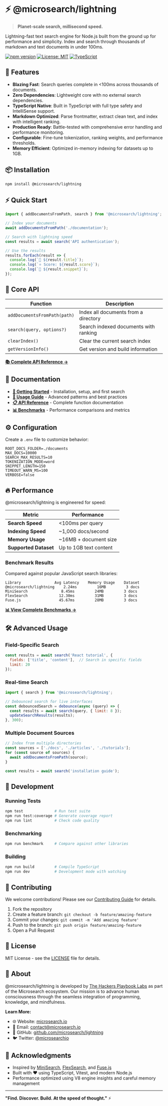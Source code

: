 # ⚡ @microsearch/lightning

> **Planet-scale search, millisecond speed.**

Lightning-fast text search engine for Node.js built from the ground up for performance and simplicity. Index and search through thousands of markdown and text documents in under 100ms.

[![npm version](https://badge.fury.io/js/%40microsearch%2Flightning.svg)](https://badge.fury.io/js/%40microsearch%2Flightning)
[![License: MIT](https://img.shields.io/badge/License-MIT-yellow.svg)](https://opensource.org/licenses/MIT)
[![TypeScript](https://img.shields.io/badge/TypeScript-Ready-blue.svg)](https://www.typescriptlang.org/)

## 🚀 Features

- **Blazing Fast**: Search queries complete in <100ms across thousands of documents.
- **Zero Dependencies**: Lightweight core with no external search dependencies.
- **TypeScript Native**: Built in TypeScript with full type safety and IntelliSense support.
- **Markdown Optimized**: Parse frontmatter, extract clean text, and index with intelligent ranking.
- **Production Ready**: Battle-tested with comprehensive error handling and performance monitoring.
- **Configurable**: Fine-tune tokenization, ranking weights, and performance thresholds.
- **Memory Efficient**: Optimized in-memory indexing for datasets up to 1GB.

## 📦 Installation

```bash
npm install @microsearch/lightning
```

## ⚡ Quick Start

```javascript
import { addDocumentsFromPath, search } from '@microsearch/lightning';

// Index your documents
await addDocumentsFromPath('./documentation');

// Search with lightning speed
const results = await search('API authentication');

// Use the results
results.forEach(result => {
  console.log(`📄 ${result.title}`);
  console.log(`⭐ Score: ${result.score}`);
  console.log(`💬 ${result.snippet}`);
});
```

## 🎯 Core API

| Function | Description |
|----------|-------------|
| `addDocumentsFromPath(path)` | Index all documents from a directory |
| `search(query, options?)` | Search indexed documents with ranking |
| `clearIndex()` | Clear the current search index |
| `getVersionInfo()` | Get version and build information |

**[📚 Complete API Reference →](./docs/public/API_REFERENCE.md)**

## 📖 Documentation

- **[🚀 Getting Started](./docs/public/GET_STARTED.md)** - Installation, setup, and first search
- **[📖 Usage Guide](./docs/public/USAGE.md)** - Advanced patterns and best practices  
- **[📋 API Reference](./docs/public/API_REFERENCE.md)** - Complete function documentation
- **[📊 Benchmarks](./benchmarks/)** - Performance comparisons and metrics

## ⚙️ Configuration

Create a `.env` file to customize behavior:

```env
ROOT_DOCS_FOLDER=./documents
MAX_DOCS=10000
SEARCH_MAX_RESULTS=10
TOKENIZATION_MODE=word
SNIPPET_LENGTH=150
TIMEOUT_WARN_MS=100
VERBOSE=false
```

## 🔥 Performance

@microsearch/lightning is engineered for speed:

| Metric | Performance |
|--------|-------------|
| **Search Speed** | <100ms per query |
| **Indexing Speed** | ~1,000 docs/second |
| **Memory Usage** | ~16MB + document size |
| **Supported Dataset** | Up to 1GB text content |

### Benchmark Results

Compared against popular JavaScript search libraries:

```
Library               Avg Latency    Memory Usage    Dataset
@microsearch/lightning    2.24ms         16MB         3 docs
MiniSearch               8.45ms         24MB         3 docs  
FlexSearch              12.30ms         31MB         3 docs
Fuse.js                 45.67ms         28MB         3 docs
```

**[📊 View Complete Benchmarks →](./benchmarks/)**

## 🛠️ Advanced Usage

### Field-Specific Search

```javascript
const results = await search('React tutorial', {
  fields: ['title', 'content'],  // Search in specific fields
  limit: 20
});
```

### Real-time Search

```javascript
import { search } from '@microsearch/lightning';

// Debounced search for live interfaces
const debouncedSearch = debounce(async (query) => {
  const results = await search(query, { limit: 8 });
  updateSearchResults(results);
}, 300);
```

### Multiple Document Sources

```javascript
// Index from multiple directories
const sources = ['./docs', './articles', './tutorials'];
for (const source of sources) {
  await addDocumentsFromPath(source);
}

const results = await search('installation guide');
```

## 🧪 Development

### Running Tests

```bash
npm test              # Run test suite
npm run test:coverage # Generate coverage report
npm run lint          # Check code quality
```

### Benchmarking

```bash
npm run benchmark     # Compare against other libraries
```

### Building

```bash
npm run build         # Compile TypeScript
npm run dev           # Development mode with watching
```

## 🤝 Contributing

We welcome contributions! Please see our [Contributing Guide](./CONTRIBUTING.md) for details.

1. Fork the repository
2. Create a feature branch: `git checkout -b feature/amazing-feature`
3. Commit your changes: `git commit -m 'Add amazing feature'`
4. Push to the branch: `git push origin feature/amazing-feature`
5. Open a Pull Request

## 📄 License

MIT License - see the [LICENSE](./LICENSE) file for details.

## 🏢 About

@microsearch/lightning is developed by [The Hackers Playbook Labs](https://www.thehackersplaybook.org) as part of the Microsearch ecosystem. Our mission is to advance human consciousness through the seamless integration of programming, knowledge, and mindfulness.

**Learn More:**
- 🌐 Website: [microsearch.io](https://microsearch.io)
- 📧 Email: [contact@microsearch.io](mailto:contact@microsearch.io)  
- 🐙 GitHub: [github.com/microsearch/lightning](https://github.com/microsearch/lightning)
- 🐦 Twitter: [@microsearchio](https://twitter.com/microsearchio)

## 🙏 Acknowledgments

- Inspired by [MiniSearch](https://github.com/lucaong/minisearch), [FlexSearch](https://github.com/nextapps-de/flexsearch), and [Fuse.js](https://github.com/krisk/Fuse)
- Built with ❤️ using TypeScript, Vitest, and modern Node.js
- Performance optimized using V8 engine insights and careful memory management

---

**"Find. Discover. Build. At the speed of thought."** ⚡